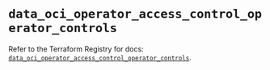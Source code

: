 # `data_oci_operator_access_control_operator_controls`

Refer to the Terraform Registry for docs: [`data_oci_operator_access_control_operator_controls`](https://registry.terraform.io/providers/oracle/oci/6.18.0/docs/data-sources/operator_access_control_operator_controls).
